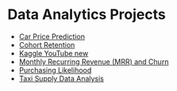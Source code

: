 # Data Analytics Projects

* [Car Price Prediction]([https://github.com/a-kravets/Data-Analytics-Projects/tree/master/Cohort%20Retention](https://github.com/a-kravets/Data-Analytics-Projects/tree/master/Car%20Price%20Prediction))
* [Cohort Retention](https://github.com/a-kravets/Data-Analytics-Projects/tree/master/Cohort%20Retention)
* [Kaggle YouTube new](https://github.com/a-kravets/Data-Analytics-Projects/tree/master/Kaggle%20YouTube%20new)
* [Monthly Recurring Revenue (MRR) and Churn](https://github.com/a-kravets/Data-Analytics-Projects/tree/master/Monthly%20Recurring%20Revenue%20(MRR)%20and%20Churn)
* [Purchasing Likelihood](https://github.com/a-kravets/Data-Analytics-Projects/tree/master/Purchasing%20Likelihood)
* [Taxi Supply Data Analysis](https://github.com/a-kravets/Data-Analytics-Projects/tree/master/Taxi_SupplyDataAnalysis)
